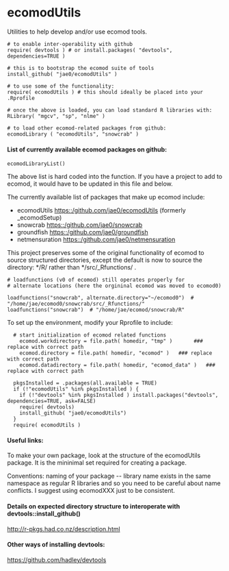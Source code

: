 # ecomodUtils

Utilities to help develop and/or use ecomod tools.

```
# to enable inter-operability with github
require( devtools ) # or install.packages( "devtools", dependencies=TRUE )

# this is to bootstrap the ecomod suite of tools
install_github( "jae0/ecomodUtils" ) 

# to use some of the functionality:
require( ecomodUtils ) # this should ideally be placed into your .Rprofile

# once the above is loaded, you can load standard R libraries with:
RLibrary( "mgcv", "sp", "nlme" ) 

# to load other ecomod-related packages from github: 
ecomodLibrary ( "ecomodUtils", "snowcrab" )   

```

#### List of currently available ecomod packages on github:
```
ecomodLibraryList()
```

The above list is hard coded into the function. If you have a project to add to ecomod, it would have to be updated in this file and below.


The currently available list of packages that make up ecomod include:

  * ecomodUtils <https::/github.com/jae0/ecomodUtils> (formerly _ecomodSetup) 
  * snowcrab <https::/github.com/jae0/snowcrab>
  * groundfish <https::/github.com/jae0/groundfish> 
  * netmensuration <https::/github.com/jae0/netmensuration>

This project preserves some of the original functionality of ecomod to source structured directories, except the default is now to source the directory: */R/ rather than */src/_Rfunctions/ . 

```
# loadfunctions (v0 of ecomod) still operates properly for 
# alternate locations (here the orgininal ecomod was moved to ecomod0) 

loadfunctions("snowcrab", alternate.directory="~/ecomod0")  # "/home/jae/ecomod0/snowcrab/src/_Rfunctions/"
loadfunctions("snowcrab")  # "/home/jae/ecomod/snowcrab/R"
```


To set up the environment, modify your Rprofile to include:

```
  # start initialization of ecomod related functions
	ecomod.workdirectory = file.path( homedir, "tmp" )		 ### replace with correct path
	ecomod.directory = file.path( homedir, "ecomod" )   ### replace with correct path
	ecomod.datadirectory = file.path( homedir, "ecomod_data" )   ### replace with correct path
	
  pkgsInstalled = .packages(all.available = TRUE)
  if (!"ecomodUtils" %in% pkgsInstalled ) {
    if (!"devtools" %in% pkgsInstalled ) install.packages("devtools", dependencies=TRUE, ask=FALSE)
    require( devtools)
    install_github( "jae0/ecomodUtils")
  }
  require( ecomodUtils )

```


#### Useful links:

To make your own package, look at the structure of the ecomodUtils package. It is the mininimal set required for creating a package.

Conventions: naming of your package -- library name exists in the same namespace as regular R libraries and so you need to be careful about name conflicts. I suggest using ecomodXXX just to be consistent. 

#### Details on expected directory structure to interoperate with devtools::install_github() 

  http://r-pkgs.had.co.nz/description.html 

#### Other ways of installing devtools:

  https://github.com/hadley/devtools




